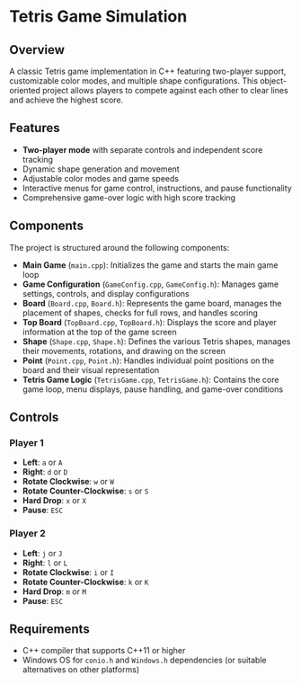 # Tetris Game Simulation

## Overview
A classic Tetris game implementation in C++ featuring two-player support, customizable color modes, and multiple shape configurations. This object-oriented project allows players to compete against each other to clear lines and achieve the highest score.

## Features
- **Two-player mode** with separate controls and independent score tracking
- Dynamic shape generation and movement
- Adjustable color modes and game speeds
- Interactive menus for game control, instructions, and pause functionality
- Comprehensive game-over logic with high score tracking

## Components
The project is structured around the following components:

- **Main Game** (`main.cpp`): Initializes the game and starts the main game loop
- **Game Configuration** (`GameConfig.cpp`, `GameConfig.h`): Manages game settings, controls, and display configurations
- **Board** (`Board.cpp`, `Board.h`): Represents the game board, manages the placement of shapes, checks for full rows, and handles scoring
- **Top Board** (`TopBoard.cpp`, `TopBoard.h`): Displays the score and player information at the top of the game screen
- **Shape** (`Shape.cpp`, `Shape.h`): Defines the various Tetris shapes, manages their movements, rotations, and drawing on the screen
- **Point** (`Point.cpp`, `Point.h`): Handles individual point positions on the board and their visual representation
- **Tetris Game Logic** (`TetrisGame.cpp`, `TetrisGame.h`): Contains the core game loop, menu displays, pause handling, and game-over conditions

## Controls

### Player 1
- **Left**: `a` or `A`
- **Right**: `d` or `D`
- **Rotate Clockwise**: `w` or `W`
- **Rotate Counter-Clockwise**: `s` or `S`
- **Hard Drop**: `x` or `X`
- **Pause**: `ESC`

### Player 2
- **Left**: `j` or `J`
- **Right**: `l` or `L`
- **Rotate Clockwise**: `i` or `I`
- **Rotate Counter-Clockwise**: `k` or `K`
- **Hard Drop**: `m` or `M`
- **Pause**: `ESC`

## Requirements
- C++ compiler that supports C++11 or higher
- Windows OS for `conio.h` and `Windows.h` dependencies (or suitable alternatives on other platforms)
